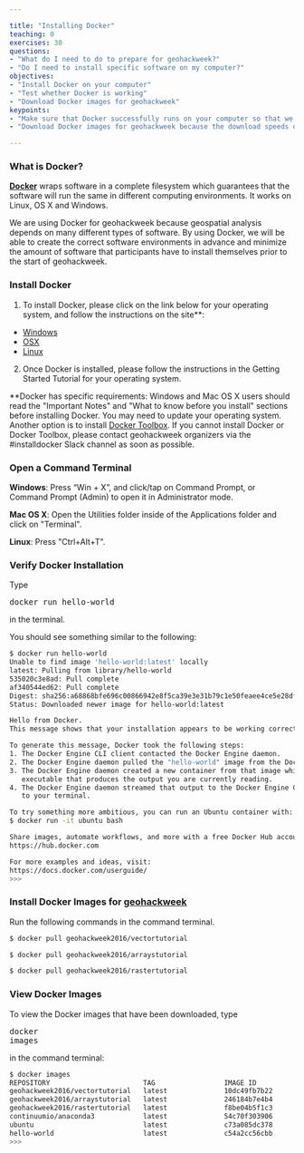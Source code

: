 ```yaml
---

title: "Installing Docker"
teaching: 0
exercises: 30
questions:
- "What do I need to do to prepare for geohackweek?"
- "Do I need to install specific software on my computer?"
objectives:
- "Install Docker on your computer"
- "Test whether Docker is working"
- "Download Docker images for geohackweek"
keypoints:
- "Make sure that Docker successfully runs on your computer so that we can trouble-shoot issues before the start of geohackweek."
- "Download Docker images for geohackweek because the download speeds over wireless are slow especially when 40+ people are trying to download simultaneously."

---
```


### What is Docker?
 [**Docker**](https://www.docker.com/) wraps software in a complete filesystem which guarantees that the software will run the same in different computing environments.  It works on Linux, OS X and Windows.

 We are using Docker for geohackweek because geospatial analysis depends on many different types of software.  By using Docker, we will be able to create the correct software environments in advance and minimize the amount of software that participants have to install themselves prior to the start of geohackweek.

### Install Docker

1. To install Docker, please click on the link below for your operating system, and follow the instructions on the site**:
  - [Windows](https://docs.docker.com/docker-for-windows/)
  - [OSX](https://docs.docker.com/docker-for-mac/)
  - [Linux](https://docs.docker.com/engine/getstarted/)
2. Once Docker is installed, please follow the instructions in the Getting Started Tutorial for your operating system.

**Docker has specific requirements: Windows and Mac OS X users should read the "Important Notes" and "What to know before you install" sections before installing Docker.  You may need to update your operating system.  Another option is to install [Docker Toolbox](https://www.docker.com/products/docker-toolbox). If you cannot install Docker or Docker Toolbox, please contact geohackweek organizers via the #installdocker Slack channel as soon as possible.

### Open a Command Terminal

**Windows**:
Press “Win + X”, and click/tap on Command Prompt, or Command Prompt (Admin) to open it in Administrator mode.

**Mac OS X**:
Open the Utilities folder inside of the Applications folder and click on "Terminal".

**Linux**:
Press "Ctrl+Alt+T".

### Verify Docker Installation

Type <pre>docker run hello-world</pre> in the terminal.

You should see something similar to the following:

```bash
$ docker run hello-world
Unable to find image 'hello-world:latest' locally
latest: Pulling from library/hello-world
535020c3e8ad: Pull complete
af340544ed62: Pull complete
Digest: sha256:a68868bfe696c00866942e8f5ca39e3e31b79c1e50feaee4ce5e28df2f051d5c
Status: Downloaded newer image for hello-world:latest

Hello from Docker.
This message shows that your installation appears to be working correctly.

To generate this message, Docker took the following steps:
1. The Docker Engine CLI client contacted the Docker Engine daemon.
2. The Docker Engine daemon pulled the "hello-world" image from the Docker Hub.
3. The Docker Engine daemon created a new container from that image which runs the
   executable that produces the output you are currently reading.
4. The Docker Engine daemon streamed that output to the Docker Engine CLI client, which sent it
   to your terminal.

To try something more ambitious, you can run an Ubuntu container with:
$ docker run -it ubuntu bash

Share images, automate workflows, and more with a free Docker Hub account:
https://hub.docker.com

For more examples and ideas, visit:
https://docs.docker.com/userguide/
>>>
```

### Install Docker Images for [geohackweek](https://hub.docker.com/u/geohackweek2016/dashboard/)

Run the following commands in the command terminal.

```bash
$ docker pull geohackweek2016/vectortutorial
```

```bash
$ docker pull geohackweek2016/arraystutorial
```

```bash
$ docker pull geohackweek2016/rastertutorial
```

### View Docker Images

To view the Docker images that have been downloaded, type <pre>docker images</pre> in the command terminal:

```bash
$ docker images
REPOSITORY                       TAG                 IMAGE ID            CREATED             SIZE
geohackweek2016/vectortutorial   latest              10dc49fb7b22        11 days ago         3.658 GB
geohackweek2016/arraystutorial   latest              246184b7e4b4        13 days ago         2.658 GB
geohackweek2016/rastertutorial   latest              f8be04b5f1c3        13 days ago         2.905 GB
continuumio/anaconda3            latest              54c70f303906        2 weeks ago         2.128 GB
ubuntu                           latest              c73a085dc378        3 weeks ago         127.1 MB
hello-world                      latest              c54a2cc56cbb        3 months ago        1.848 kB
>>>
```
